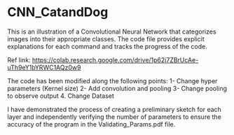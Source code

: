 # CNN_CatandDog
This is an illustration of a Convolutional Neural Network that categorizes images into their appropriate classes. The code file provides explicit explanations for each command and tracks the progress of the code.

Ref link: https://colab.research.google.com/drive/1p62j7ZBrUcAe-uTh9eY1bYRWC1AQz0w9

The code has been modified along the following points:
1- Change hyper parameters (Kernel size)
2- Add convolution and pooling
3- Change pooling to observe output
4. Change Dataset

I have demonstrated the process of creating a preliminary sketch for each layer and independently verifying the number of parameters to ensure the accuracy of the program in the Validating_Params.pdf file.
